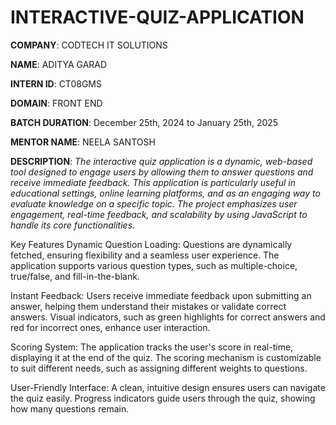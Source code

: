 # INTERACTIVE-QUIZ-APPLICATION

**COMPANY**: CODTECH IT SOLUTIONS

**NAME**: ADITYA GARAD

**INTERN ID**: CT08GMS

**DOMAIN**: FRONT END

**BATCH DURATION**: December 25th, 2024 to January 25th, 2025

**MENTOR NAME**: NEELA SANTOSH

**DESCRIPTION**: 
*The interactive quiz application is a dynamic, web-based tool designed to engage users by allowing them to answer questions and receive immediate feedback. This application is particularly useful in educational settings, online learning platforms, and as an engaging way to evaluate knowledge on a specific topic. The project emphasizes user engagement, real-time feedback, and scalability by using JavaScript to handle its core functionalities.*

Key Features
Dynamic Question Loading:
Questions are dynamically fetched, ensuring flexibility and a seamless user experience.
The application supports various question types, such as multiple-choice, true/false, and fill-in-the-blank.

Instant Feedback:
Users receive immediate feedback upon submitting an answer, helping them understand their mistakes or validate correct answers.
Visual indicators, such as green highlights for correct answers and red for incorrect ones, enhance user interaction.

Scoring System:
The application tracks the user's score in real-time, displaying it at the end of the quiz.
The scoring mechanism is customizable to suit different needs, such as assigning different weights to questions.

User-Friendly Interface:
A clean, intuitive design ensures users can navigate the quiz easily.
Progress indicators guide users through the quiz, showing how many questions remain.
